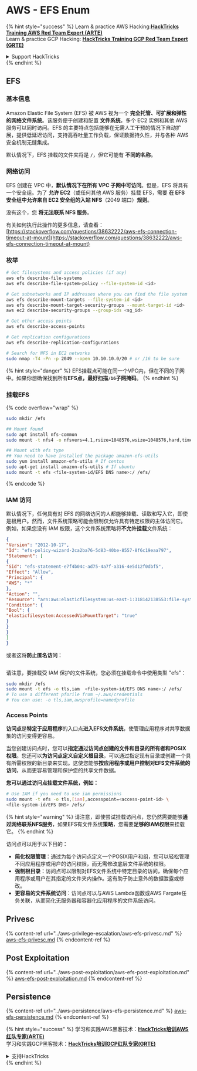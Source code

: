 # AWS - EFS Enum

{% hint style="success" %}
Learn & practice AWS Hacking:<img src="../../../.gitbook/assets/image (1) (1).png" alt="" data-size="line">[**HackTricks Training AWS Red Team Expert (ARTE)**](https://training.hacktricks.xyz/courses/arte)<img src="../../../.gitbook/assets/image (1) (1).png" alt="" data-size="line">\
Learn & practice GCP Hacking: <img src="../../../.gitbook/assets/image (2).png" alt="" data-size="line">[**HackTricks Training GCP Red Team Expert (GRTE)**<img src="../../../.gitbook/assets/image (2).png" alt="" data-size="line">](https://training.hacktricks.xyz/courses/grte)

<details>

<summary>Support HackTricks</summary>

* Check the [**subscription plans**](https://github.com/sponsors/carlospolop)!
* **Join the** 💬 [**Discord group**](https://discord.gg/hRep4RUj7f) or the [**telegram group**](https://t.me/peass) or **follow** us on **Twitter** 🐦 [**@hacktricks\_live**](https://twitter.com/hacktricks\_live)**.**
* **Share hacking tricks by submitting PRs to the** [**HackTricks**](https://github.com/carlospolop/hacktricks) and [**HackTricks Cloud**](https://github.com/carlospolop/hacktricks-cloud) github repos.

</details>
{% endhint %}

## EFS

### 基本信息

Amazon Elastic File System (EFS) 被 AWS 视为一个 **完全托管、可扩展和弹性的网络文件系统**。该服务便于创建和配置 **文件系统**，多个 EC2 实例和其他 AWS 服务可以同时访问。EFS 的主要特点包括能够在无需人工干预的情况下自动扩展，提供低延迟访问，支持高吞吐量工作负载，保证数据持久性，并与各种 AWS 安全机制无缝集成。

默认情况下，EFS 挂载的文件夹将是 **`/`**，但它可能有 **不同的名称**。

### 网络访问

EFS 创建在 VPC 中，**默认情况下在所有 VPC 子网中可访问**。但是，EFS 将具有一个安全组。为了 **允许 EC2**（或任何其他 AWS 服务）挂载 EFS，需要 **在 EFS 安全组中允许来自 EC2 安全组的入站 NFS**（2049 端口）**规则**。

没有这个，您 **将无法联系 NFS 服务**。

有关如何执行此操作的更多信息，请查看：[https://stackoverflow.com/questions/38632222/aws-efs-connection-timeout-at-mount](https://stackoverflow.com/questions/38632222/aws-efs-connection-timeout-at-mount)

### 枚举
```bash
# Get filesystems and access policies (if any)
aws efs describe-file-systems
aws efs describe-file-system-policy --file-system-id <id>

# Get subnetworks and IP addresses where you can find the file system
aws efs describe-mount-targets --file-system-id <id>
aws efs describe-mount-target-security-groups --mount-target-id <id>
aws ec2 describe-security-groups --group-ids <sg_id>

# Get other access points
aws efs describe-access-points

# Get replication configurations
aws efs describe-replication-configurations

# Search for NFS in EC2 networks
sudo nmap -T4 -Pn -p 2049 --open 10.10.10.0/20 # or /16 to be sure
```
{% hint style="danger" %}
EFS挂载点可能在同一个VPC内，但在不同的子网中。如果你想确保找到所有**EFS点，最好扫描`/16`子网掩码**。
{% endhint %}

### 挂载EFS

{% code overflow="wrap" %}
```bash
sudo mkdir /efs

## Mount found
sudo apt install nfs-common
sudo mount -t nfs4 -o nfsvers=4.1,rsize=1048576,wsize=1048576,hard,timeo=600,retrans=2,noresvport <IP>:/ /efs

## Mount with efs type
## You need to have installed the package amazon-efs-utils
sudo yum install amazon-efs-utils # If centos
sudo apt-get install amazon-efs-utils # If ubuntu
sudo mount -t efs <file-system-id/EFS DNS name>:/ /efs/
```
{% endcode %}

### IAM 访问

默认情况下，任何具有对 EFS 的网络访问的人都能够挂载、读取和写入它，即使是根用户。然而，文件系统策略可能会限制仅允许具有特定权限的主体访问它。\
例如，如果您没有 IAM 权限，这个文件系统策略将**不允许挂载**文件系统：
```json
{
"Version": "2012-10-17",
"Id": "efs-policy-wizard-2ca2ba76-5d83-40be-8557-8f6c19eaa797",
"Statement": [
{
"Sid": "efs-statement-e7f4b04c-ad75-4a7f-a316-4e5d12f0dbf5",
"Effect": "Allow",
"Principal": {
"AWS": "*"
},
"Action": "",
"Resource": "arn:aws:elasticfilesystem:us-east-1:318142138553:file-system/fs-0ab66ad201b58a018",
"Condition": {
"Bool": {
"elasticfilesystem:AccessedViaMountTarget": "true"
}
}
}
]
}
```
或者这将**防止匿名访问**：

<figure><img src="../../../.gitbook/assets/image (278).png" alt=""><figcaption></figcaption></figure>

请注意，要挂载受 IAM 保护的文件系统，您必须在挂载命令中使用类型 "efs"：
```bash
sudo mkdir /efs
sudo mount -t efs -o tls,iam  <file-system-id/EFS DNS name>:/ /efs/
# To use a different pforile from ~/.aws/credentials
# You can use: -o tls,iam,awsprofile=namedprofile
```
### Access Points

**访问点**是**特定于应用程序**的入口点**进入EFS文件系统**，使管理应用程序对共享数据集的访问变得更容易。

当您创建访问点时，您可以**指定通过访问点创建的文件和目录的所有者和POSIX权限**。您还可以**为访问点定义自定义根目录**，可以通过指定现有目录或创建一个具有所需权限的新目录来实现。这使您能够**按应用程序或用户控制对EFS文件系统的访问**，从而更容易管理和保护您的共享文件数据。

**您可以通过访问点挂载文件系统，例如：**
```bash
# Use IAM if you need to use iam permissions
sudo mount -t efs -o tls,[iam],accesspoint=<access-point-id> \
<file-system-id/EFS DNS> /efs/
```
{% hint style="warning" %}
请注意，即使尝试挂载访问点，您仍然需要能够**通过网络联系NFS服务**，如果EFS有文件系统**策略**，您需要**足够的IAM权限**来挂载它。
{% endhint %}

访问点可以用于以下目的：

* **简化权限管理**：通过为每个访问点定义一个POSIX用户和组，您可以轻松管理不同应用程序或用户的访问权限，而无需修改底层文件系统的权限。
* **强制根目录**：访问点可以限制对EFS文件系统中特定目录的访问，确保每个应用程序或用户在其指定的文件夹内操作。这有助于防止意外的数据泄露或修改。
* **更容易的文件系统访问**：访问点可以与AWS Lambda函数或AWS Fargate任务关联，从而简化无服务器和容器化应用程序的文件系统访问。

## Privesc

{% content-ref url="../aws-privilege-escalation/aws-efs-privesc.md" %}
[aws-efs-privesc.md](../aws-privilege-escalation/aws-efs-privesc.md)
{% endcontent-ref %}

## Post Exploitation

{% content-ref url="../aws-post-exploitation/aws-efs-post-exploitation.md" %}
[aws-efs-post-exploitation.md](../aws-post-exploitation/aws-efs-post-exploitation.md)
{% endcontent-ref %}

## Persistence

{% content-ref url="../aws-persistence/aws-efs-persistence.md" %}
[aws-efs-persistence.md](../aws-persistence/aws-efs-persistence.md)
{% endcontent-ref %}

{% hint style="success" %}
学习和实践AWS黑客技术：<img src="../../../.gitbook/assets/image (1) (1).png" alt="" data-size="line">[**HackTricks培训AWS红队专家(ARTE)**](https://training.hacktricks.xyz/courses/arte)<img src="../../../.gitbook/assets/image (1) (1).png" alt="" data-size="line">\
学习和实践GCP黑客技术：<img src="../../../.gitbook/assets/image (2).png" alt="" data-size="line">[**HackTricks培训GCP红队专家(GRTE)**<img src="../../../.gitbook/assets/image (2).png" alt="" data-size="line">](https://training.hacktricks.xyz/courses/grte)

<details>

<summary>支持HackTricks</summary>

* 查看[**订阅计划**](https://github.com/sponsors/carlospolop)!
* **加入** 💬 [**Discord群组**](https://discord.gg/hRep4RUj7f)或[**电报群组**](https://t.me/peass)或**在** **Twitter** 🐦 [**@hacktricks\_live**](https://twitter.com/hacktricks\_live)**上关注我们。**
* **通过向** [**HackTricks**](https://github.com/carlospolop/hacktricks)和[**HackTricks Cloud**](https://github.com/carlospolop/hacktricks-cloud) GitHub库提交PR来分享黑客技巧。

</details>
{% endhint %}
